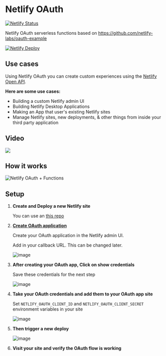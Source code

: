 # Netlify OAuth

[![Netlify Status](https://api.netlify.com/api/v1/badges/df11b244-1c7c-40dd-85ce-8c186ec9b17a/deploy-status)](#)

Netlify OAuth serverless functions based on https://github.com/netlify-labs/oauth-example

[![Netlify Deploy](https://www.netlify.com/img/deploy/button.svg)](https://app.netlify.com/start/deploy?repository=https://github.com/Ju99ernaut/netlify-oauth-serverless)

## Use cases

Using Netlify OAuth you can create custom experiences using the [Netlify Open API](https://open-api.netlify.com/#/default).

**Here are some use cases:**

- Building a custom Netlify admin UI
- Building Netlify Desktop Applications
- Making an App that user's existing Netlify sites
- Manage Netlify sites, new deployments, & other things from inside your third party application

## Video

<a href="https://www.youtube.com/watch?v=LN8cL2yPR3c"><img src="https://user-images.githubusercontent.com/532272/54240254-c75f9480-44da-11e9-8d76-b79bc7323b59.png" /></a>

## How it works

![Netlify OAuth + Functions](https://user-images.githubusercontent.com/532272/54178445-106c0600-4453-11e9-998f-564a521dfc6b.png)

## Setup

1. **Create and Deploy a new Netlify site**

    You can use an [this repo](https://app.netlify.com/start/deploy?repository=https://github.com/netlify-labs/oauth-example)

2. **[Create OAuth application](https://app.netlify.com/account/applications)**

    Create your OAuth application in the Netlify admin UI.

    Add in your callback URL. This can be changed later.

    ![image](https://user-images.githubusercontent.com/532272/53382433-3066da00-3929-11e9-978a-74d802c212db.png)

3. **After creating your OAuth app, Click on show credentials**

    Save these credentials for the next step

    ![image](https://user-images.githubusercontent.com/532272/53382437-3957ab80-3929-11e9-9cbf-b812cd04c2c7.png)

4. **Take your OAuth credentials and add them to your OAuth app site**

    Set `NETLIFY_OAUTH_CLIENT_ID` and `NETLIFY_OAUTH_CLIENT_SECRET` environment variables in your site

    ![image](https://user-images.githubusercontent.com/532272/53382472-53918980-3929-11e9-9d24-598247b5f2c6.png)

5. **Then trigger a new deploy**

    ![image](https://user-images.githubusercontent.com/532272/53382490-6015e200-3929-11e9-9f6b-92be59d78e59.png)


6. **Visit your site and verify the OAuth flow is working**

